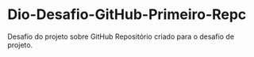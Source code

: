 # Dio-Desafio-GitHub-Primeiro-Repc
Desafio do projeto sobre GitHub 
Repositório criado para o desafio de projeto.

